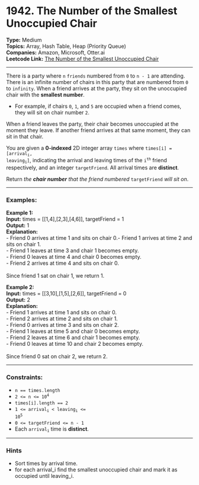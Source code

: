 # 1942. The Number of the Smallest Unoccupied Chair

__Type:__ Medium <br>
__Topics:__ Array, Hash Table, Heap (Priority Queue) <br>
__Companies:__ Amazon, Microsoft, Otter.ai <br>
__Leetcode Link:__ [The Number of the Smallest Unoccupied Chair](https://leetcode.com/problems/the-number-of-the-smallest-unoccupied-chair/description/)
<hr>

There is a party where `n` `friends` numbered from `0` to `n - 1` are attending. There is an infinite number of chairs in this party that are numbered from `0` to `infinity`. When a friend arrives at the party, they sit on the unoccupied chair with the __smallest number__.

- For example, if chairs `0`, `1`, and `5` are occupied when a friend comes, they will sit on chair number `2`.

When a friend leaves the party, their chair becomes unoccupied at the moment they leave. If another friend arrives at that same moment, they can sit in that chair.

You are given a __0-indexed__ 2D integer array `times` where <code>times[i] = [arrival<sub>i</sub>, leaving<sub>i</sub>]</code>, indicating the arrival and leaving times of the <code>i<sup>th</sup></code> friend respectively, and an integer `targetFriend`. All arrival times are __distinct__.

Return _the __chair number__ that the friend numbered_ `targetFriend` _will sit on_.
<hr>

### Examples:

__Example 1:__ <br>
__Input:__ times = [[1,4],[2,3],[4,6]], targetFriend = 1 <br>
__Output:__ 1 <br>
__Explanation:__ <br> - Friend 0 arrives at time 1 and sits on chair 0.- Friend 1 arrives at time 2 and sits on chair 1.<br> - Friend 1 leaves at time 3 and chair 1 becomes empty.<br> - Friend 0 leaves at time 4 and chair 0 becomes empty.<br> - Friend 2 arrives at time 4 and sits on chair 0. <br><br>
Since friend 1 sat on chair 1, we return 1.

__Example 2:__ <br>
__Input:__ times = [[3,10],[1,5],[2,6]], targetFriend = 0 <br>
__Output:__ 2 <br>
__Explanation:__ <br> - Friend 1 arrives at time 1 and sits on chair 0. <br> - Friend 2 arrives at time 2 and sits on chair 1. <br> - Friend 0 arrives at time 3 and sits on chair 2. <br> - Friend 1 leaves at time 5 and chair 0 becomes empty. <br> - Friend 2 leaves at time 6 and chair 1 becomes empty. <br> - Friend 0 leaves at time 10 and chair 2 becomes empty. <br><br>
Since friend 0 sat on chair 2, we return 2.
<hr>

### Constraints:

- `n == times.length`
- <code>2 <= n <= 10<sup>4</sup></code>
- `times[i].length == 2`
- <code>1 <= arrival<sub>i</sub> < leaving<sub>i</sub> <= 10<sup>5</sup></code>
- `0 <= targetFriend <= n - 1`
- Each <code>arrival<sub>i</sub></code> time is __distinct__.
<hr>

### Hints
- Sort times by arrival time.
- for each arrival_i find the smallest unoccupied chair and mark it as occupied until leaving_i.